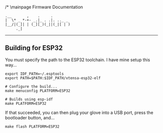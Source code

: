 /* \mainpage Firmware Documentation

    .__       ,    .     .
    |  \* _ *-+- _.|_ . .|. .._ _
    |__/|(_]| | (_][_)(_||(_|[ | )
         ._|                      

----------------------

## Building for ESP32
You must specify the path to the ESP32 toolchain. I have mine setup this way...

    export IDF_PATH=~/.esptools
    export PATH=$PATH:$IDF_PATH/xtensa-esp32-elf

    # Configure the build...
    make menuconfig PLATFORM=ESP32

    # Builds using esp-idf
    make PLATFORM=ESP32

If that succeeded, you can then plug your glove into a USB port, press the bootloader button, and...

    make flash PLATFORM=ESP32
